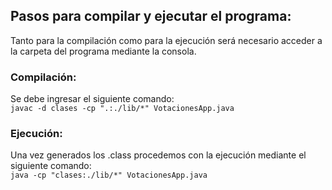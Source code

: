 ## Pasos para compilar y ejecutar el programa:
Tanto para la compilación como para la ejecución será necesario acceder a la carpeta del programa mediante la consola.

### Compilación:
Se debe ingresar el siguiente comando:   
`javac -d clases -cp ".:./lib/*" VotacionesApp.java`  

### Ejecución:
Una vez generados los .class procedemos con la ejecución mediante el siguiente comando:  
`java -cp "clases:./lib/*" VotacionesApp.java`  

